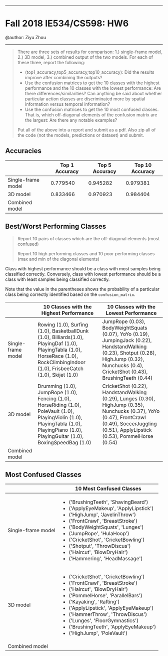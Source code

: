 ------
# Fall 2018 IE534/CS598:  HW6

@author: Ziyu Zhou

------


>There are three sets of results for comparison: 1.) single-frame model, 2.) 3D model, 3.) combined output of the two models. For each of these three, report the following:
>
>- (top1_accuracy,top5_accuracy,top10_accuracy): Did the results improve after combining the outputs?
>- Use the confusion matrices to get the 10 classes with the highest performance and the 10 classes with the lowest performance: Are there differences/similarities? Can anything be said about whether particular action classes are discriminated more by spatial information versus temporal information?
>- Use the confusion matrices to get the 10 most confused classes. That is, which off-diagonal elements of the confusion matrix are the largest: Are there any notable examples?
>
>Put all of the above into a report and submit as a pdf. Also zip all of the code (not the models, predictions or dataset) and submit.

## Accuracies

|                    | Top 1 Accuracy | Top 5 Accuracy | Top 10 Accuracy |
| ------------------ | -------------- | -------------- | --------------- |
| Single-frame model | 0.779540       | 0.945282       | 0.979381        |
| 3D model           | 0.833466       | 0.970923       | 0.984404        |
| Combined model     |                |                |                 |



## Best/Worst Performing Classes

> Report 10 pairs of classes which are the off-diagonal elements (most confused)
>
> Report 10 high performing classes and 10 poor performing classes (max and min of the diagonal elements)

Class with highest performance should be a class with most samples being classified correctly. Conversely, class with lowest performance should be a class with least samples being classified correctly.

Note that the value in the parentheses shows the probability of a particular class being correctly identified based on the `confusion_matrix`.

|                    | 10 Classes with the Highest Performance                      | 10 Classes with the Lowest Performance                       |
| ------------------ | ------------------------------------------------------------ | ------------------------------------------------------------ |
| Single-frame model | Rowing (1.0),  Surfing (1.0), BasketballDunk (1.0), Billiards(1.0), PlayingDaf (1.0), PlayingTabla (1.0), HorseRace (1.0), RockClimbingIndoor (1.0), FrisbeeCatch (1.0), Skijet (1.0) | JumpRope (0.03), BodyWeightSquats (0.07), YoYo (0.19), JumpingJack (0.22), HandstandWalking (0.23), Shotput (0.28), HighJump (0.32), Nunchucks (0.4), CricketShot (0.43), BrushingTeeth (0.44) |
| 3D model           | Drumming (1.0), JumpRope (1.0), Fencing (1.0), HorseRiding (1.0), PoleVault (1.0), PlayingViolin (1.0), PlayingTabla (1.0), PlayingPiano (1.0), PlayingGuitar (1.0), BoxingSpeedBag (1.0) | CricketShot (0.22), HandstandWalking (0.29),  Lunges (0.30), HighJump (0.35), Nunchucks (0.37), YoYo (0.47), FrontCrawl (0.49), SoccerJuggling (0.51), ApplyLipstick (0.53), PommelHorse (0.54) |
| Combined model     |                                                              |                                                              |



## Most Confused Classes

|                    | 10 Most Confused Classes |
| ------------------ | ------------------------ |
| Single-frame model |  <ul><li>('BrushingTeeth', 'ShavingBeard')</li><li>('ApplyEyeMakeup', 'ApplyLipstick')</li> <li>('HighJump', 'JavelinThrow')</li> <li>('FrontCrawl', 'BreastStroke')</li> <li>('BodyWeightSquats', 'Lunges')</li> <li>('JumpRope', 'HulaHoop')</li> <li>('CricketShot', 'CricketBowling')</li> <li>('Shotput', 'ThrowDiscus')</li> <li>('Haircut', 'BlowDryHair')</li> <li>('Hammering', 'HeadMassage')</li></ul>|
| 3D model           |   <ul><li>('CricketShot', 'CricketBowling')</li> <li>('FrontCrawl', 'BreastStroke')</li> <li>('Haircut', 'BlowDryHair')</li> <li>('PommelHorse', 'ParallelBars')</li> <li>('Kayaking', 'Rafting')</li> <li>('ApplyLipstick', 'ApplyEyeMakeup')</li> <li>('HammerThrow', 'ThrowDiscus')</li> <li>('Lunges', 'FloorGymnastics')</li> <li>('BrushingTeeth', 'ApplyEyeMakeup')</li> <li>('HighJump', 'PoleVault')</li></ul> |
| Combined model     |                          |


